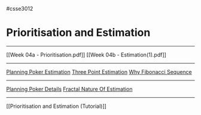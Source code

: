 #csse3012
# Prioritisation and Estimation
___
[[Week 04a - Prioritisation.pdf]]
[[Week 04b - Estimation(1).pdf]]

___
[Planning Poker Estimation](https://www.mountaingoatsoftware.com/agile/planning-poker)
[Three Point Estimation](https://cleancoders.com/blog/2021-02-16-clean-coders-planning-poker)
[Why Fibonacci Sequence](https://www.mountaingoatsoftware.com/blog/why-the-fibonacci-sequence-works-well-for-estimating)

___
[Planning Poker Details](https://wingman-sw.com/articles/planning-poker)
[Fractal Nature Of Estimation](https://codeburst.io/software-estimation-in-the-fractal-dimension-914569e2ccb9)

___
[[Prioritisation and Estimation (Tutorial)]]